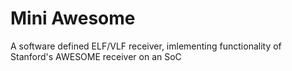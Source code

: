 # Mini Awesome
A software defined ELF/VLF receiver, imlementing functionality of Stanford's AWESOME receiver on an SoC
